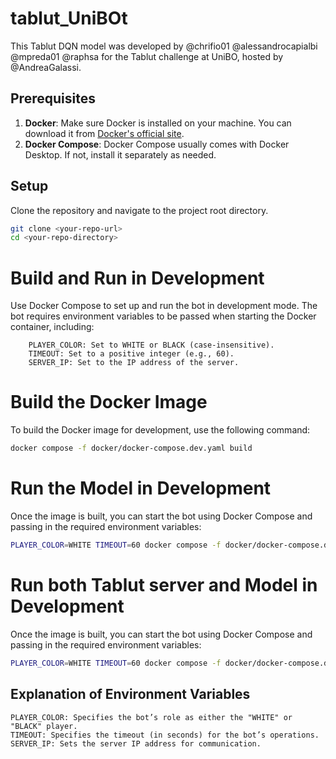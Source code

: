 # tablut_UniBOt

This Tablut DQN model was developed by @chrifio01 @alessandrocapialbi @mpreda01 @raphsa for the Tablut challenge at UniBO, hosted by @AndreaGalassi.

## Prerequisites

1. **Docker**: Make sure Docker is installed on your machine. You can download it from [Docker's official site](https://www.docker.com/get-started).
2. **Docker Compose**: Docker Compose usually comes with Docker Desktop. If not, install it separately as needed.

## Setup

Clone the repository and navigate to the project root directory.

```sh
git clone <your-repo-url>
cd <your-repo-directory>
```

# Build and Run in Development

Use Docker Compose to set up and run the bot in development mode. The bot requires environment variables to be passed when starting the Docker container, including:

```plaintext
    PLAYER_COLOR: Set to WHITE or BLACK (case-insensitive).
    TIMEOUT: Set to a positive integer (e.g., 60).
    SERVER_IP: Set to the IP address of the server.
```

# Build the Docker Image

To build the Docker image for development, use the following command:

```sh
docker compose -f docker/docker-compose.dev.yaml build
```

# Run the Model in Development

Once the image is built, you can start the bot using Docker Compose and passing in the required environment variables:

```sh
PLAYER_COLOR=WHITE TIMEOUT=60 docker compose -f docker/docker-compose.dev.yaml up client
```

# Run both Tablut server and Model in Development

Once the image is built, you can start the bot using Docker Compose and passing in the required environment variables:

```sh
PLAYER_COLOR=WHITE TIMEOUT=60 docker compose -f docker/docker-compose.dev.yaml up
```

## Explanation of Environment Variables

    PLAYER_COLOR: Specifies the bot’s role as either the "WHITE" or "BLACK" player.
    TIMEOUT: Specifies the timeout (in seconds) for the bot’s operations.
    SERVER_IP: Sets the server IP address for communication.
